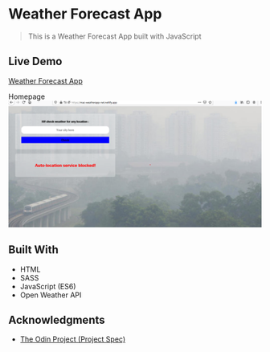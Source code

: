 # Weather Forecast App

> This is a Weather Forecast App built with JavaScript 

## Live Demo

<a href="https://mac-weatherapp-net.netlify.app/" target="_blank">Weather Forecast App</a>

 Homepage
![Landing page](src/assets/images/screenshots/first.png)


## Built With

- HTML
- SASS
- JavaScript (ES6)
- Open Weather API


## Acknowledgments

- [The Odin Project (Project Spec)](https://www.theodinproject.com/courses/javascript/lessons/weather-app)


